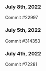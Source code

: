 ### July 8th, 2022

Commit #22997

### July 5th, 2022

Commit #314353


### July 4th, 2022

Commit #72281
